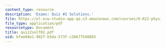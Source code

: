 ```yaml
---
content_type: resource
description: 'Exams: Quiz #2 Solutions.'
file: https://ol-ocw-studio-app-qa.s3.amazonaws.com/courses/8-022-physics-ii-electricity-and-magnetism-fall-2002/bfee04e1982fb5da573fc2b677540883_quiz2solf02.pdf
file_type: application/pdf
resourcetype: Document
title: quiz2solf02.pdf
uid: bfee04e1-982f-b5da-573f-c2b677540883
---
```

